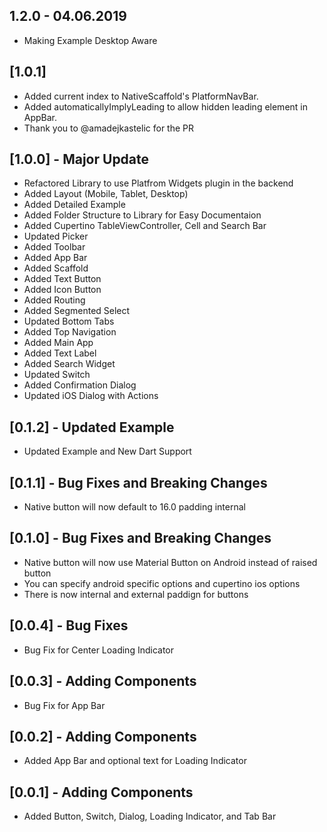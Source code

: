 ## 1.2.0 - 04.06.2019

* Making Example Desktop Aware

## [1.0.1]

* Added current index to NativeScaffold's PlatformNavBar.
* Added automaticallyImplyLeading to allow hidden leading element in AppBar.
* Thank you to @amadejkastelic for the PR

## [1.0.0] - Major Update

* Refactored Library to use Platfrom Widgets plugin in the backend
* Added Layout (Mobile, Tablet, Desktop)
* Added Detailed Example
* Added Folder Structure to Library for Easy Documentaion
* Added Cupertino TableViewController, Cell and Search Bar
* Updated Picker
* Added Toolbar
* Added App Bar
* Added Scaffold
* Added Text Button
* Added Icon Button
* Added Routing
* Added Segmented Select
* Updated Bottom Tabs
* Added Top Navigation
* Added Main App
* Added Text Label
* Added Search Widget
* Updated Switch
* Added Confirmation Dialog
* Updated iOS Dialog with Actions

## [0.1.2] - Updated Example

* Updated Example and New Dart Support

## [0.1.1] - Bug Fixes and Breaking Changes

* Native button will now default to 16.0 padding internal

## [0.1.0] - Bug Fixes and Breaking Changes

* Native button will now use Material Button on Android instead of raised button
* You can specify android specific options and cupertino ios options
* There is now internal and external paddign for buttons

## [0.0.4] - Bug Fixes

* Bug Fix for Center Loading Indicator

## [0.0.3] - Adding Components

* Bug Fix for App Bar

## [0.0.2] - Adding Components

* Added App Bar and optional text for Loading Indicator

## [0.0.1] - Adding Components

* Added Button, Switch, Dialog, Loading Indicator, and Tab Bar

